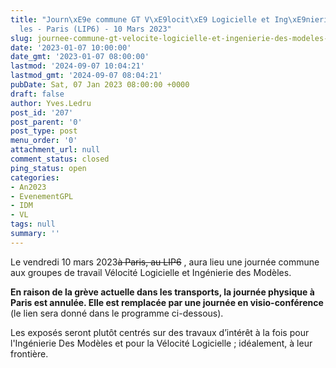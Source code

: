 ```yaml
---
title: "Journ\xE9e commune GT V\xE9locit\xE9 Logicielle et Ing\xE9nierie des Mod\xE8\
  les - Paris (LIP6) - 10 Mars 2023"
slug: journee-commune-gt-velocite-logicielle-et-ingenierie-des-modeles-paris-lip6-10-mars-2023
date: '2023-01-07 10:00:00'
date_gmt: '2023-01-07 08:00:00'
lastmod: '2024-09-07 10:04:21'
lastmod_gmt: '2024-09-07 08:04:21'
pubDate: Sat, 07 Jan 2023 08:00:00 +0000
draft: false
author: Yves.Ledru
post_id: '207'
post_parent: '0'
post_type: post
menu_order: '0'
attachment_url: null
comment_status: closed
ping_status: open
categories:
- An2023
- EvenementGPL
- IDM
- VL
tags: null
summary: ''
---
```


Le vendredi 10 mars 2023~~à Paris, au LIP6~~ , aura lieu une journée commune aux groupes de travail Vélocité Logicielle et Ingénierie des Modèles.

**En raison de la grève actuelle dans les transports, la journée physique à Paris est annulée. Elle est remplacée par une journée en visio-conférence** (le lien sera donné dans le programme ci-dessous).

Les exposés seront plutôt centrés sur des travaux d’intérêt à la fois pour l'Ingénierie Des Modèles et pour la Vélocité Logicielle ; idéalement, à leur frontière.
